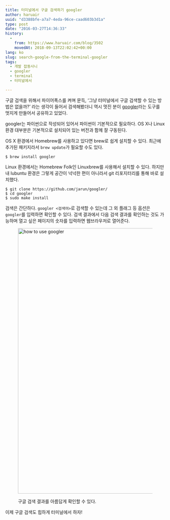 ```yaml
---
title: 터미널에서 구글 검색하기 googler
author: haruair
uuid: "d3388bfe-a7a7-4eda-96ce-caad603b3d1a"
type: post
date: "2016-03-27T14:36:33"
history:
  - 
    from: https://www.haruair.com/blog/3502
    movedAt: 2018-09-13T22:02:42+00:00
lang: ko
slug: search-google-from-the-terminal-googler
tags:
  - 개발 잡동사니
  - googler
  - terminal
  - 터미널에서

---
```

구글 검색을 위해서 파이어폭스를 켜며 문득, &#8216;그냥 터미널에서 구글 검색할 수 있는 방법은 없을까?&#8217; 라는 생각이 들어서 검색해봤더니 역시 멋진 분이 [googler][1]라는 도구를 멋지게 만들어서 공유하고 있었다.

googler는 파이썬으로 작성되어 있어서 파이썬이 기본적으로 필요하다. OS X나 Linux 환경 대부분은 기본적으로 설치되어 있는 버전과 함께 잘 구동된다.

OS X 환경에서 Homebrew를 사용하고 있다면 brew로 쉽게 설치할 수 있다. 최근에 추가된 패키지라서 `brew update`가 필요할 수도 있다.

    $ brew install googler
    

Linux 환경에서는 Homebrew Folk인 Linuxbrew를 사용해서 설치할 수 있다. 하지만 내 lubuntu 환경은 그렇게 공간이 넉넉한 편이 아니라서 git 리포지터리를 통해 바로 설치했다.

    $ git clone https://github.com/jarun/googler/
    $ cd googler
    $ sudo make install
    

검색은 간단하다. `googler <검색어>`로 검색할 수 있는데 그 외 플래그 등 옵션은 `googler`를 입력하면 확인할 수 있다. 검색 결과에서 다음 검색 결과를 확인하는 것도 가능하며 열고 싶은 페이지의 숫자를 입력하면 웹브라우저로 열어준다.<figure class="wp-caption alignnone">

<img src="https://live.staticflickr.com/1454/26002540961_775c672191_h.jpg?resize=660%2C837&#038;ssl=1" width="660" height="837" alt="how to use googler" class data-recalc-dims="1" /><figcaption class="wp-caption-text">구글 검색 결과를 아름답게 확인할 수 있다.</figcaption></figure> 

이제 구글 검색도 힙하게 터미널에서 하자!

 [1]: https://github.com/jarun/googler